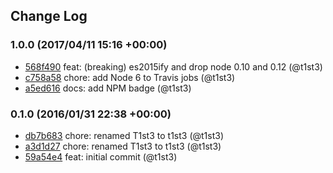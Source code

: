 ## Change Log

### 1.0.0 (2017/04/11 15:16 +00:00)
- [568f490](https://github.com/t1st3/is-rpm/commit/568f49068e15fdcbfcb4deb3af78bc24cd62895b) feat: (breaking) es2015ify and drop node 0.10 and 0.12 (@t1st3)
- [c758a58](https://github.com/t1st3/is-rpm/commit/c758a58338404e5effad2c4675cffef7ac1deb44) chore: add Node 6 to Travis jobs (@t1st3)
- [a5ed616](https://github.com/t1st3/is-rpm/commit/a5ed616086b92b2274103753909765fae7879d6b) docs: add NPM badge (@t1st3)

### 0.1.0 (2016/01/31 22:38 +00:00)
- [db7b683](https://github.com/t1st3/is-rpm/commit/db7b683b72539f2312d1ffa4895e4879f1b6a393) chore: renamed T1st3 to t1st3 (@t1st3)
- [a3d1d27](https://github.com/t1st3/is-rpm/commit/a3d1d27294635e18b17e6e9737a96d94f3446b99) chore: renamed T1st3 to t1st3 (@t1st3)
- [59a54e4](https://github.com/t1st3/is-rpm/commit/59a54e4bbcebeba4674477b4b1c28285979aa682) feat: initial commit (@t1st3)